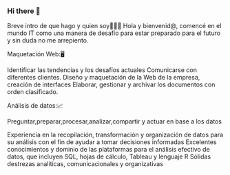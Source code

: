 ### Hi there 👋
Breve intro de que hago y quien soy🥳💥💥 Hola y bienvenid@, comencé en el mundo IT como una manera de desafío para estar preparado para el futuro y sin duda no me arrepiento.

Maquetación Web:🖥️

Identificar las tendencias y los desafíos actuales Comunicarse con diferentes clientes. Diseño y maquetación de la Web de la empresa, creación de interfaces Elaborar, gestionar y archivar los documentos con orden clasificado.

Análisis de datos:📈

Preguntar,preparar,procesar,analizar,compartir y actuar en base a los datos

Experiencia en la recopilación, transformación y organización de datos para su análisis con el fin de ayudar a tomar decisiones informadas Excelentes conocimientos y dominio de las plataformas para el análisis efectivo de datos, que incluyen SQL, hojas de cálculo, Tableau y lenguaje R Sólidas destrezas analíticas, comunicacionales y organizativas
